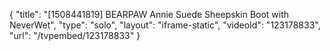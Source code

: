{
    "title": "[1508441819] BEARPAW Annie Suede Sheepskin Boot with NeverWet",
    "type": "solo",
    "layout": "iframe-static",
    "videoId": "123178833",
    "url": "\/tvpembed\/123178833"
}
